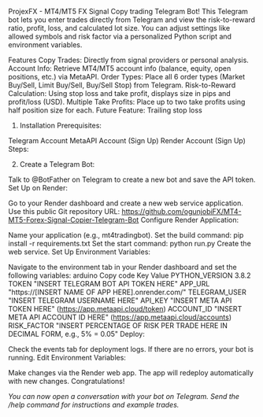 ProjexFX - MT4/MT5 FX Signal Copy trading Telegram Bot!
This Telegram bot lets you enter trades directly from Telegram and view the risk-to-reward ratio, profit, loss, and calculated lot size. You can adjust settings like allowed symbols and risk factor via a personalized Python script and environment variables.

Features
Copy Trades: Directly from signal providers or personal analysis.
Account Info: Retrieve MT4/MT5 account info (balance, equity, open positions, etc.) via MetaAPI.
Order Types: Place all 6 order types (Market Buy/Sell, Limit Buy/Sell, Buy/Sell Stop) from Telegram.
Risk-to-Reward Calculation: Using stop loss and take profit, displays size in pips and profit/loss (USD).
Multiple Take Profits: Place up to two take profits using half position size for each.
Future Feature: Trailing stop loss

1. Installation
Prerequisites:

Telegram Account
MetaAPI Account (Sign Up)
Render Account (Sign Up)
Steps:


2. Create a Telegram Bot:

Talk to @BotFather on Telegram to create a new bot and save the API token.
Set Up on Render:

Go to your Render dashboard and create a new web service application.
Use this public Git repository URL: https://github.com/ogunjobiFX/MT4-MT5-Forex-Signal-Copier-Telegram-Bot
Configure Render Application:

Name your application (e.g., mt4tradingbot).
Set the build command: pip install -r requirements.txt
Set the start command: python run.py
Create the web service.
Set Up Environment Variables:

Navigate to the environment tab in your Render dashboard and set the following variables:
arduino
Copy code
Key             Value
PYTHON_VERSION  3.8.2
TOKEN           "INSERT TELEGRAM BOT API TOKEN HERE"
APP_URL         "https://[INSERT NAME OF APP HERE].onrender.com/"
TELEGRAM_USER   "INSERT TELEGRAM USERNAME HERE"
API_KEY         "INSERT META API TOKEN HERE" (https://app.metaapi.cloud/token)
ACCOUNT_ID      "INSERT META API ACCOUNT ID HERE" (https://app.metaapi.cloud/accounts)
RISK_FACTOR     "INSERT PERCENTAGE OF RISK PER TRADE HERE IN DECIMAL FORM, e.g., 5% = 0.05"
Deploy:

Check the events tab for deployment logs. If there are no errors, your bot is running.
Edit Environment Variables:

Make changes via the Render web app. The app will redeploy automatically with new changes.
Congratulations! 

*You can now open a conversation with your bot on Telegram. Send the /help command for instructions and example trades.*






